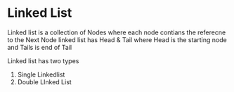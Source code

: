 # Linked List 

Linked list is a collection of Nodes where each node contians the referecne to the Next Node linked list has Head & Tail 
where Head is the starting node and Tails is end of Tail 

Linked list has two types
1. Single Linkedlist 
2. Double LInked List